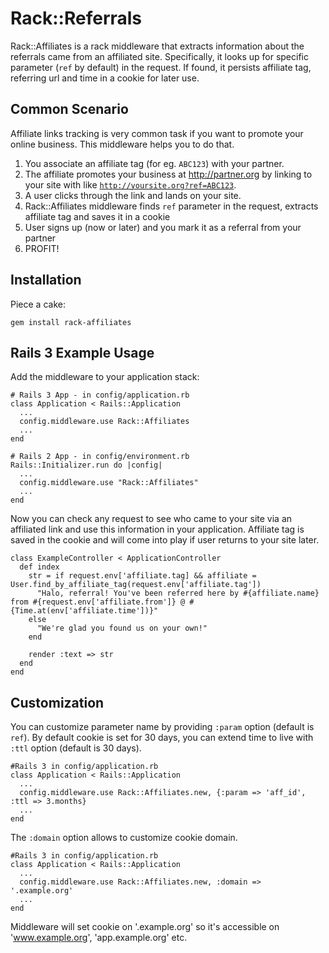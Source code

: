 Rack::Referrals
=============

Rack::Affiliates is a rack middleware that extracts information about the referrals came from an affiliated site. Specifically, it looks up for specific parameter (<code>ref</code> by default) in the request. If found, it persists affiliate tag, referring url and time in a cookie for later use.

Common Scenario
---------------

Affiliate links tracking is very common task if you want to promote your online business. This middleware helps you to do that.

1. You associate an affiliate tag (for eg. <code>ABC123</code>) with your partner.
2. The affiliate promotes your business at http://partner.org by linking to your site with like <code>http://yoursite.org?ref=ABC123</code>.
3. A user clicks through the link and lands on your site.
4. Rack::Affiliates middleware finds <code>ref</code> parameter in the request, extracts affiliate tag and saves it in a cookie
5. User signs up (now or later) and you mark it as a referral from your partner
6. PROFIT!

Installation
------------

Piece a cake:

    gem install rack-affiliates


Rails 3 Example Usage
---------------------

Add the middleware to your application stack:

    # Rails 3 App - in config/application.rb
    class Application < Rails::Application
      ...
      config.middleware.use Rack::Affiliates
      ...
    end
    
    # Rails 2 App - in config/environment.rb
    Rails::Initializer.run do |config|
      ...
      config.middleware.use "Rack::Affiliates"
      ...
    end

Now you can check any request to see who came to your site via an affiliated link and use this information in your application. Affiliate tag is saved in the cookie and will come into play if user returns to your site later.

    class ExampleController < ApplicationController
      def index
        str = if request.env['affiliate.tag] && affiliate = User.find_by_affiliate_tag(request.env['affiliate.tag'])
          "Halo, referral! You've been referred here by #{affiliate.name} from #{request.env['affiliate.from']} @ #{Time.at(env['affiliate.time'])}"
        else
          "We're glad you found us on your own!"
        end
        
        render :text => str
      end
    end


Customization
-------------

You can customize parameter name by providing <code>:param</code> option (default is <code>ref</code>).
By default cookie is set for 30 days, you can extend time to live with <code>:ttl</code> option (default is 30 days). 

    #Rails 3 in config/application.rb
    class Application < Rails::Application
      ...
      config.middleware.use Rack::Affiliates.new, {:param => 'aff_id', :ttl => 3.months}
      ...
    end

The <code>:domain</code> option allows to customize cookie domain. 

    #Rails 3 in config/application.rb
    class Application < Rails::Application
      ...
      config.middleware.use Rack::Affiliates.new, :domain => '.example.org'
      ...
    end

Middleware will set cookie on '.example.org' so it's  accessible on 'www.example.org', 'app.example.org' etc.

